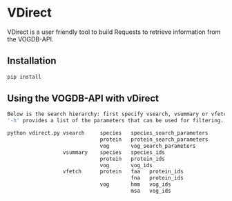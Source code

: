 # VDirect

VDirect is a user friendly tool to build Requests to retrieve information from the VOGDB-API.


## Installation

```bash
pip install 
```

## Using the VOGDB-API with vDirect
```bash
Below is the search hierarchy: first specify vsearch, vsummary or vfetch, then the subsequent parameters.
'-h' provides a list of the parameters that can be used for filtering.

python vdirect.py vsearch     species   species_search_parameters
                              protein   protein_search_parameters
                              vog       vog_search_parameters
                  vsummary    species   species_ids
                              protein   protein_ids
                              vog       vog_ids
                  vfetch      protein   faa   protein_ids
                                        fna   protein_ids
                              vog       hmm   vog_ids
                                        msa   vog_ids
```

